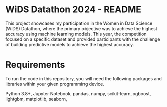 
# WiDS Datathon 2024 - README
This project showcases my participation in the Women in Data Science (WiDS) Datathon, where the primary objective was to achieve the highest accuracy using machine learning models. 
This year, the competition focused on a specific dataset and provided participants with the challenge of building predictive models to achieve the highest accuracy.

# Requirements
To run the code in this repository, you will need the following packages and libraries within your given programming device.

Python 3.8+, 
Jupyter Notebook, 
pandas, 
numpy, 
scikit-learn, 
xgboost, 
lightgbm, 
matplotlib, 
seaborn, 
